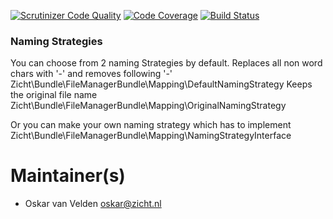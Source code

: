 [![Scrutinizer Code Quality](https://scrutinizer-ci.com/g/zicht/filemanager-bundle/badges/quality-score.png?b=release%2F4.6.x)](https://scrutinizer-ci.com/g/zicht/filemanager-bundle/?branch=release%2F4.6.x)
[![Code Coverage](https://scrutinizer-ci.com/g/zicht/filemanager-bundle/badges/coverage.png?b=release%2F4.6.x)](https://scrutinizer-ci.com/g/zicht/filemanager-bundle/?branch=release%2F4.6.x)
[![Build Status](https://scrutinizer-ci.com/g/zicht/filemanager-bundle/badges/build.png?b=release%2F4.6.x)](https://scrutinizer-ci.com/g/zicht/filemanager-bundle/build-status/release/4.6.x)

### Naming Strategies
You can choose from 2 naming Strategies by default.
Replaces all non word chars with '-' and removes following '-'
Zicht\Bundle\FileManagerBundle\Mapping\DefaultNamingStrategy
Keeps the original file name
Zicht\Bundle\FileManagerBundle\Mapping\OriginalNamingStrategy

Or you can make your own naming strategy which has to implement
Zicht\Bundle\FileManagerBundle\Mapping\NamingStrategyInterface

# Maintainer(s)
* Oskar van Velden <oskar@zicht.nl>
